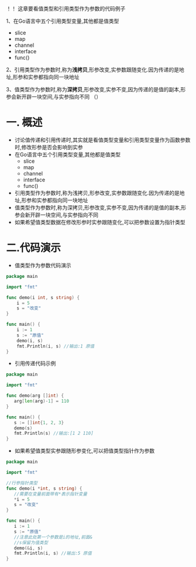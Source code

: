！！		这章要看值类型和引用类型作为参数的代码例子

1、在Go语言中五个引用类型变量,其他都是值类型

- slice
- map
- channel
- interface
- func()

2、引用类型作为参数时,称为**浅拷贝**,形参改变,实参数跟随变化.因为传递的是地址,形参和实参都指向同一块地址

3、值类型作为参数时,称为**深拷贝**,形参改变,实参不变,因为传递的是值的副本,形参会新开辟一块空间,与实参指向不同		（）



# 一. 概述

* 讨论值传递和引用传递时,其实就是看值类型变量和引用类型变量作为函数参数时,修改形参是否会影响到实参
* 在Go语言中五个引用类型变量,其他都是值类型
  * slice
  * map
  * channel
  * interface
  * func()
* 引用类型作为参数时,称为浅拷贝,形参改变,实参数跟随变化.因为传递的是地址,形参和实参都指向同一块地址
* 值类型作为参数时,称为深拷贝,形参改变,实参不变,因为传递的是值的副本,形参会新开辟一块空间,与实参指向不同
* 如果希望值类型数据在修改形参时实参跟随变化,可以把参数设置为指针类型

# 二.代码演示

* 值类型作为参数代码演示
```go
package main

import "fmt"

func demo(i int, s string) {
	i = 5
	s = "改变"
}

func main() {
	i := 1
	s := "原值"
	demo(i, s)
	fmt.Println(i, s) //输出:1 原值
}
```
* 引用传递代码示例
```go
package main

import "fmt"

func demo(arg []int) {
   arg[len(arg)-1] = 110
}

func main() {
   s := []int{1, 2, 3}
   demo(s)
   fmt.Println(s) //输出:[1 2 110]
}
```
* 如果希望值类型实参跟随形参变化,可以把值类型指针作为参数
```go
package main

import "fmt"

//行参指针类型
func demo(i *int, s string) {
   //需要在变量前面带有*表示指针变量
   *i = 5
   s = "改变"
}

func main() {
   i := 1
   s := "原值"
   //注意此处第一个参数是i的地址,前面&
   //s保留为值类型
   demo(&i, s)
   fmt.Println(i, s) //输出:5 原值
}
```